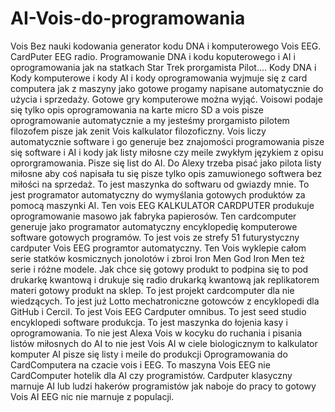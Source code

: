 # AI-Vois-do-programowania
Vois Bez nauki kodowania generator kodu DNA i komputerowego Vois EEG. 
CardPuter EEG radio. 
Programowanie DNA i kodu koputerowego i AI i oprogramowania jak na statkach Star Trek prorgamista Pilot.... 
Kody DNA i Kody komputerowe i kody AI i kody oprogramowania wyjmuje się z card computera jak z maszyny jako gotowe progamy napisane automatycznie do użycia i sprzedaży. 
Gotowe gry komputerowe można wyjąć. 
Voisowi podaje się tylko opis oprogramowania na karte micro SD a vois pisze oprogramowanie automatycznie a my jesteśmy prorgamisto pilotem filozofem pisze jak zenit Vois kalkulator filozoficzny. 
Vois liczy automatycznie software i go generuje bez znajomości programowania pisze się software i AI i kody jak listy miłosne czy meile zwykłym językiem z opisu oprorgramowania. 
Pisze się list do AI. Do Alexy trzeba pisać jako pilota listy miłosne aby coś napisała tu się pisze tylko opis zamuwionego softwera bez miłości na sprzedaż. 
To jest maszynka do softwaru od gwiazdy mnie. 
To jest programator automatyczny do wymyślania gotowych produktów za pomocą maszynki AI. 
Ten vois EEG KALKULATOR CARDPUTER produkuje oprogramowanie masowo jak fabryka papierosów. 
Ten cardcomputer generuje jako programator automatyczny encyklopedię komputerowe software gotowych programów. To jest vois ze strefy 51 futurystyczny cardputer Vois EEG programtor automatyczny. 
Ten Vois wyklepie całom serie statków kosmicznych jonolotów i zbroi Iron Men God Iron Men też serie i różne modele. 
Jak chce się gotowy produkt to podpina się to pod drukarkę kwantową i drukuje się radio drukarką kwantową jak replikatorem materi gotowy produkt na sklep. 
To jest projekt cardcomputer dla nie wiedzących. 
To jest już Lotto mechatroniczne gotowców z encyklopedi dla GitHub i Cercil. 
To jest Vois EEG Cardputer omnibus. 
To jest seed studio encyklopedi software produkcja. 
To jest maszynka do łojenia kasy i oprogramowania. 
To nie jest Alexa Vois w kocyku do ruchania i pisania listów miłosnych do AI to nie jest Vois AI w ciele biologicznym to kalkulator komputer AI pisze się listy i meile do produkcji Oprogramowania do CardComputera na czacie vois i EEG. To maszyna Vois EEG nie CardComputer hotelik dla AI czy programistów. 
Cardputer klasyczny marnuje AI lub ludzi hakerów programistów jak naboje do pracy to gotowy Vois AI EEG nic nie marnuje z populacji. 
